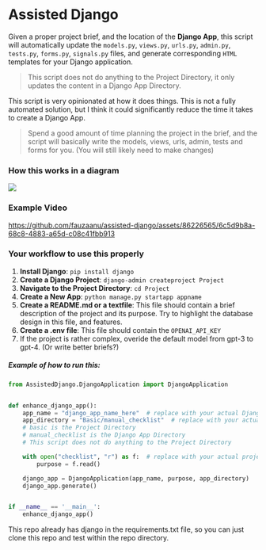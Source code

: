 # Assisted Django

Given a proper project brief, and the location of the **Django App**, this script will automatically update the `models.py`, `views.py`, `urls.py`, `admin.py`, `tests.py`, `forms.py`, `signals.py` files, and generate corresponding `HTML` templates for your Django application.

> This script does not do anything to the Project Directory, it only updates the content in a Django App Directory.

This script is very opinionated at how it does things. This is not a fully automated solution, but I think it could
significantly reduce the time it takes to create a Django App.

> Spend a good amount of time planning the project in the brief, and the script will basically write the models, views,
> urls, admin, tests and forms for you. (You will still likely need to make changes)

### How this works in a diagram

![](.README_images/d14736be.png)

### Example Video

https://github.com/fauzaanu/assisted-django/assets/86226565/6c5d9b8a-68c8-4883-a65d-c08c41fbb913


### Your workflow to use this properly

1. **Install Django**: `pip install django`
2. **Create a Django Project**: `django-admin createproject Project`
3. **Navigate to the Project Directory**: `cd Project`
4. **Create a New App**: `python manage.py startapp appname`
5. **Create a README.md or a textfile**: This file should contain a brief description of the project and its purpose.
   Try to highlight the database design in this file, and features.
6. **Create a .env file**: This file should contain the `OPENAI_API_KEY`
7. If the project is rather complex, overide the default model from gpt-3 to gpt-4. (Or write better briefs?)

##### Example of how to run this:

```python
from AssistedDjango.DjangoApplication import DjangoApplication


def enhance_django_app():
    app_name = "django_app_name_here"  # replace with your actual Django app name
    app_directory = "Basic/manual_checklist"  # replace with your actual Django app directory
    # basic is the Project Directory
    # manual_checklist is the Django App Directory
    # This script does not do anything to the Project Directory

    with open("checklist", "r") as f:  # replace with your actual project brief
        purpose = f.read()

    django_app = DjangoApplication(app_name, purpose, app_directory)
    django_app.generate()


if __name__ == '__main__':
    enhance_django_app()
```

This repo already has django in the requirements.txt file, so you can just clone this repo and test within the repo
directory.
